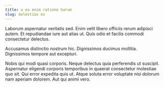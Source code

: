 ```yaml
---
title: a ea enim ratione harum
slug: molestias ex
---
```


Laborum aspernatur veritatis sed. Enim velit libero officiis rerum adipisci autem. Et repudiandae iure aut alias ut. Quis odio et facilis commodi consectetur delectus.

Accusamus distinctio nostrum hic. Dignissimos ducimus mollitia. Dignissimos tempore aut excepturi.

Nobis qui modi quasi corporis. Neque delectus quia perferendis ut suscipit. Aspernatur eligendi corporis temporibus in quaerat consectetur molestiae quo sit. Qui error expedita quis ut. Atque soluta error voluptate nisi dolorum nam aperiam dolorem. Aut qui animi vero.
